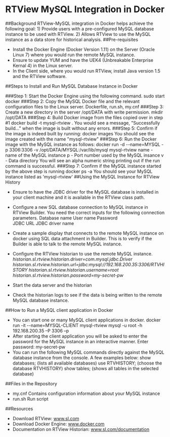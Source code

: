 # RTView MySQL Integration in Docker

##Background
RTView-MySQL integration in Docker helps achieve the following goal: 
	1) Provide users with a pre-configured MySQL database instance to be used with RTView. 
	2) Allows RTView to use the MySQL instance as a data store for historical analysis. 
##Pre-requisites
* Install the Docker Engine (Docker Version 1.11) on the Server (Oracle Linux 7) where you would run the remote MySQL instance. 
* Ensure to update YUM and have the UEK4 (Unbreakable Enterprise Kernal 4) in the Linux server. 
* In the Client side, where you would run RTView, install Java version 1.5 and the RTView software. 

##Steps to Install and Run MySQL Database Instance in Docker

###Step 1: Start the Docker Engine using the following command. 
	sudo start docker
###Step 2: Copy the MySQL Docker file and the relevant configuration files to the Linux server.
	Dockerfile, run.sh, my.cnf
###Step 3: Create a new directory in the server /opt/DATA with write permission. 
	mkdir /opt/DATA
###Step 4: Build Docker image from the files copied over in step #1
  	docker build -t mysql-rtview .
	You would see a message, "Successfully build..." when the image is built without any errors. 
###Step 5: Confirm if the image is indeed built by running: 
	docker images
	You should see the image created with the name "mysql-rtview"
###Step 6: Run the Docker image with the MySQL instance as follows:
	docker run -d --name=MYSQL -p 3306:3306 -v /opt/DATA/MYSQL:/var/lib/mysql  mysql-rtview
	name - name of the MySQL instance
	p - Port number used by the MySQL insance
	v - Data directory
	You will see an alpha numeric string printing out if the run command is successful. 
###Step 7: Confirm if the MySQL instance started by the above step is running
	docker ps -a
	You should see your MySQL instance listed as 'mysql-rtview'
##Using the MySQL Instance for RTView History
* Ensure to have the JDBC driver for the MySQL database is installed in your client machine and it is available in the RTView class path. 
* Configure a new SQL database connection to MySQL instance in RTView Builder. You need the correct inputs for the following connection parameters. 
	Database name
	User name
	Password	
	JDBC URL
	JDBC driver name
* Create a sample display that connects to the remote MySQL instance on docker using SQL data attachment in Builder. This is to verify if the Builder is able to talk to the remote MySQL instance. 
* Configure the RTView historian to use the remote MySQL instance. 
*historian.sl.rtview.historian.driver=com.mysql.jdbc.Driver*
*historian.sl.rtview.historian.url=jdbc:mysql://192.168.200.35:3306/RTVHISTORY*
*historian.sl.rtview.historian.username=root*
*historian.sl.rtview.historian.password=my-secret-pw*

* Start the data server and the historian
* Check the historian logs to see if the data is being written to the remote MySQL database instance. 

##How to Run a MySQL client application in Docker
* You can start one or many MySQL client applications in docker. 
	docker run -it --name=MYSQL-CLIENT  mysql-rtview mysql -u root -h 192.168.200.35 –P 3306 –p
* After starting the client application you will be asked to enter the password for the MySQL instance in an interactive manner. 
	Enter password: my-secret-pw
* You can run the following MySQL commands directly against the MySQL database instance from the console. A few examples below: 
	show databases; (lists all available databases)
	use RTVHISTORY; (choose the database RTVHISTORY)
	show tables;	(shows all tables in the selected database)

##Files in the Repository
* my.cnf
	Contains configuration information about your MySQL instance
* run.sh
	Run script
	
##Resources
* Download RTView: www.sl.com
* Download Docker Engine: www.docker.com
* Documentation on RTView Historian: www.sl.com/documentation
